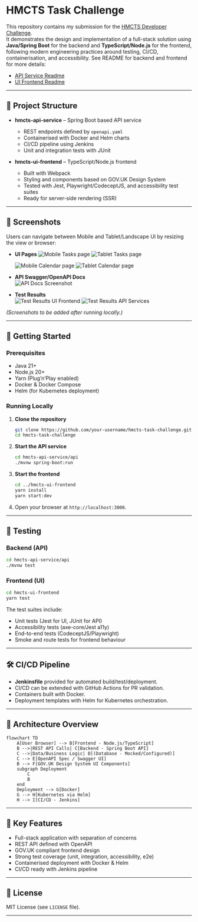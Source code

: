 # HMCTS Task Challenge

This repository contains my submission for the [HMCTS Developer Challenge](https://github.com/hmcts/dts-developer-challenge).  
It demonstrates the design and implementation of a full-stack solution using **Java/Spring Boot** for the backend and **TypeScript/Node.js** for the frontend, following modern engineering practices around testing, CI/CD, containerisation, and accessibility.  See README for backend and frontend for more details:
- [API Service Readme](hmcts-api-service/README.md)
- [UI Frontend Readme](hmcts-ui-frontend/README.md)
---

## 📂 Project Structure

- **hmcts-api-service** – Spring Boot based API service  
  - REST endpoints defined by `openapi.yaml`  
  - Containerised with Docker and Helm charts  
  - CI/CD pipeline using Jenkins  
  - Unit and integration tests with JUnit  

- **hmcts-ui-frontend** – TypeScript/Node.js frontend  
  - Built with Webpack  
  - Styling and components based on GOV.UK Design System  
  - Tested with Jest, Playwright/CodeceptJS, and accessibility test suites  
  - Ready for server-side rendering (SSR)

---

## 📸 Screenshots

Users can navigate between Mobile and Tablet/Landscape UI by resizing the view or browser:

- **UI Pages**
  ![Mobile Tasks page](docs/screenshots/MobileTasks.jpg)
  ![Tablet Tasks page](docs/screenshots/TabletTasks.jpg)

  ![Mobile Calendar page](docs/screenshots/MobileCalendar.jpg)
  ![Tablet Calendar page](docs/screenshots/TabletCalendar.jpg)

- **API Swagger/OpenAPI Docs**  
  ![API Docs Screenshot](docs/screenshots/api-swagger.jpg)

- **Test Results**  
  ![Test Results UI Frontend](docs/screenshots/ui-jest.jpg)
  ![Test Results API Services](docs/screenshots/api-services.jpg)

*(Screenshots to be added after running locally.)*

---

## 🚀 Getting Started

### Prerequisites

- Java 21+  
- Node.js 20+  
- Yarn (Plug’n’Play enabled)  
- Docker & Docker Compose  
- Helm (for Kubernetes deployment)

### Running Locally

1. **Clone the repository**
   ```bash
   git clone https://github.com/your-username/hmcts-task-challenge.git
   cd hmcts-task-challenge
   ```

2. **Start the API service**
   ```bash
   cd hmcts-api-service/api
   ./mvnw spring-boot:run
   ```

3. **Start the frontend**
   ```bash
   cd ../hmcts-ui-frontend
   yarn install
   yarn start:dev
   ```

4. Open your browser at `http://localhost:3000`.

---

## 🧪 Testing

### Backend (API)
```bash
cd hmcts-api-service/api
./mvnw test
```

### Frontend (UI)
```bash
cd hmcts-ui-frontend
yarn test
```

The test suites include:
- Unit tests (Jest for UI, JUnit for API)  
- Accessibility tests (axe-core/Jest a11y)  
- End-to-end tests (CodeceptJS/Playwright)  
- Smoke and route tests for frontend behaviour  

---

## 🛠️ CI/CD Pipeline

- **Jenkinsfile** provided for automated build/test/deployment.  
- CI/CD can be extended with GitHub Actions for PR validation.  
- Containers built with Docker.  
- Deployment templates with Helm for Kubernetes orchestration.  

---

## 📐 Architecture Overview

```mermaid
flowchart TD
    A[User Browser] --> B[Frontend - Node.js/TypeScript]
    B -->|REST API Calls| C[Backend - Spring Boot API]
    C -->|Data/Business Logic| D[(Database - Mocked/Configured)]
    C --> E[OpenAPI Spec / Swagger UI]
    B --> F[GOV.UK Design System UI Components]
    subgraph Deployment
        C
        B
    end
    Deployment --> G[Docker]
    G --> H[Kubernetes via Helm]
    H --> I[CI/CD - Jenkins]
```

---

## 🔑 Key Features

- Full-stack application with separation of concerns  
- REST API defined with OpenAPI  
- GOV.UK compliant frontend design  
- Strong test coverage (unit, integration, accessibility, e2e)  
- Containerised deployment with Docker & Helm  
- CI/CD ready with Jenkins pipeline  

---

## 📄 License

MIT License (see `LICENSE` file).

---

 
